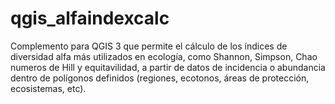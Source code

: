 # qgis_alfaindexcalc
Complemento para QGIS 3 que permite el cálculo de los índices de diversidad alfa más utilizados en ecología, como Shannon, Simpson, Chao numeros de Hill y equitavilidad, a partir de datos de incidencia o abundancia dentro de polígonos definidos (regiones, ecotonos, áreas de protección, ecosistemas, etc).

